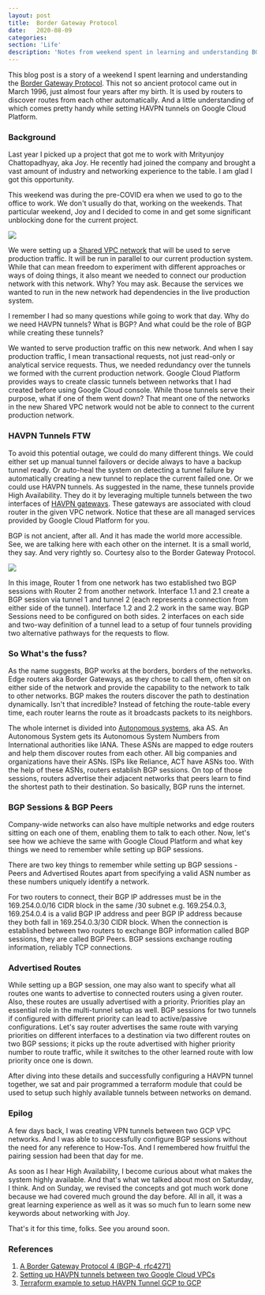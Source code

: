 ```yaml
---
layout: post
title:  Border Gateway Protocol
date:   2020-08-09
categories:
section: 'Life'
description: 'Notes from weekend spent in learning and understanding BGP'
---
```


This blog post is a story of a weekend I spent learning and understanding the [Border Gateway Protocol](https://en.wikipedia.org/wiki/Border_Gateway_Protocol). This not so ancient protocol came out in March 1996, just almost four years after my birth. It is used by
routers to discover routes from each other automatically. And a little understanding of which comes pretty handy while setting HAVPN tunnels on Google Cloud Platform.

### Background

Last year I picked up a project that got me to work with Mrityunjoy Chattopadhyay, aka Joy. He recently had joined the company and brought a vast amount of industry and networking experience to the table. I am glad I got this opportunity.

This weekend was during the pre-COVID era when we used to go to the office to work. We don't usually do that, working on the weekends. That particular weekend, Joy and I decided to come in and get some significant unblocking done for the current project.

![](working-on-weekends-be-like.gif)

We were setting up a [Shared VPC network](https://cloud.google.com/vpc/docs/shared-vpc) that will be used
to serve production traffic. It will be run in parallel to our current
production system. While that can mean freedom to experiment with
different approaches or ways of doing things, it also meant we needed to
connect our production network with this network. Why? You may ask.
Because the services we wanted to run in the new network had
dependencies in the live production system.

I remember I had so many questions while going to work that day. Why do we need HAVPN tunnels? What is BGP? And what could be the role of BGP while creating these tunnels?

We wanted to serve production traffic on this new network. And
when I say production traffic, I mean transactional requests, not just
read-only or analytical service requests. Thus, we needed redundancy over the tunnels we formed with the current production network. Google Cloud Platform provides ways to create classic tunnels between networks that I had created before using Google Cloud console. While those
tunnels serve their purpose, what if one of them went down? That meant
one of the networks in the new Shared VPC network would not be able to connect to the current production network. 

### HAVPN Tunnels FTW
To avoid this potential outage, we could do many different things. We could either set up manual tunnel failovers or decide always to have a backup tunnel ready. Or auto-heal the system on detecting a tunnel failure by automatically creating a new tunnel to replace the current failed one. Or we could use HAVPN tunnels. As suggested in the name, these tunnels provide High Availability. They do it by leveraging multiple tunnels between the two interfaces of [HAVPN gateways](https://cloud.google.com/network-connectivity/docs/vpn/concepts/overview#ha-vpn). These gateways are associated with cloud router in the given VPC network. Notice that these are all managed services provided by Google Cloud Platform for you.

BGP is not ancient, after all. And it has made the world more accessible. See, we are talking here with each other on the internet. It is a small world, they say. And very rightly so. Courtesy also to the Border Gateway Protocol.


![](google-cloud-havpn-tunnels-routers-and-interfaces.png)

In this image, Router 1 from one network has two established two BGP sessions with Router 2 from another network. Interface 1.1 and 2.1 create a BGP session via tunnel 1 and tunnel 2 (each represents a connection from either side of the tunnel). Interface 1.2 and 2.2 work in the same way. BGP Sessions need to be configured on both sides. 2 interfaces on each side and two-way definition of a tunnel lead to a setup of four tunnels providing two alternative pathways for the requests to flow.


### So What's the fuss?

As the name suggests, BGP works at the borders, borders of the networks. Edge routers aka Border Gateways, as they chose to call them, often sit on either side of the network and provide the capability to the network to talk to other networks. BGP makes the routers discover the path to destination dynamically. Isn't that incredible? Instead of fetching the route-table every time, each router learns the route as it broadcasts packets to its neighbors.

The whole internet is divided into [Autonomous systems](https://en.wikipedia.org/wiki/Autonomous_system_(Internet)), aka AS. An Autonomous System gets its Autonomous System Numbers from International authorities like IANA. These ASNs are mapped to edge routers and help them discover routes from each other. All big companies and organizations have their ASNs. ISPs like Reliance, ACT have ASNs too. With the help of these ASNs, routers establish BGP sessions. On top of those sessions, routers advertise their adjacent networks that peers learn to find the shortest path to their destination. So basically, BGP runs the internet.

### BGP Sessions & BGP Peers
Company-wide networks can also have multiple networks and edge routers sitting on each one of them, enabling them to talk to each other. Now, let's see how we achieve the same with Google Cloud Platform and what key things we need to remember while setting up BGP sessions.

There are two key things to remember while setting up BGP sessions - Peers and Advertised Routes apart from specifying a valid ASN number as these numbers uniquely identify a network.

For two routers to connect, their BGP IP addresses must be in the 169.254.0.0/16 CIDR block in the same /30 subnet e.g. 169.254.0.3, 169.254.0.4 is a valid BGP IP address and peer BGP IP address because they both fall in 169.254.0.3/30 CIDR block. When the connection is established between two routers to exchange BGP information called BGP sessions, they are called BGP Peers. BGP sessions exchange routing information, reliably TCP connections.

### Advertised Routes
While setting up a BGP session, one may also want to specify what all routes one wants to advertise to connected routers using a given router.
Also, these routes are usually advertised with a priority. Priorities play an essential role in the multi-tunnel setup as well. BGP sessions for two tunnels if configured with different priority can lead to active/passive configurations. Let's say router advertises the same route with varying priorities on different interfaces to a destination via two different routes on two BGP sessions; it picks up the route advertised with higher priority number to route traffic, while it switches to the other learned route with low priority once one is down.

After diving into these details and successfully configuring a HAVPN tunnel together, we sat and pair programmed a terraform module that could be used to setup such highly available tunnels between networks on demand.

### Epilog
A few days back, I was creating VPN tunnels between two GCP VPC networks. And I was able to successfully configure BGP sessions without the need for any reference to How-Tos. And I remembered how fruitful the pairing session had been that day for me.

As soon as I hear High Availability, I become curious about what makes the system highly available. And that's what we talked about
most on Saturday, I think. And on Sunday, we revised the concepts and
got much work done because we had covered much ground the day before. All in all, it was a great learning experience as well as it was so much fun to learn some new keywords about networking with Joy.

That's it for this time, folks. See you around soon.

### References
1. [A Border Gateway Protocol 4 (BGP-4, rfc4271)](https://tools.ietf.org/html/rfc4271)
2. [Setting up HAVPN tunnels between two Google Cloud VPCs](https://cloud.google.com/network-connectivity/docs/vpn/how-to/creating-ha-vpn2)
3. [Terraform example to setup HAVPN Tunnel GCP to GCP](https://www.terraform.io/docs/providers/google/r/compute_ha_vpn_gateway.html#example-usage-ha-vpn-gateway-gcp-to-gcp)
